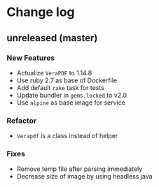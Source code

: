 # Change log

## unreleased (master)

### New Features

* Actualize `VeraPDF` to 1.14.8
* Use ruby 2.7 as base of Dockerfile
* Add default `rake` task for tests
* Update bundler in `gems.locked` to v2.0
* Use `alpine` as base image for service

### Refactor

* `Verapdf` is a class instead of helper

### Fixes

* Remove temp file after parsing immediately
* Decrease size of image by using headless java
